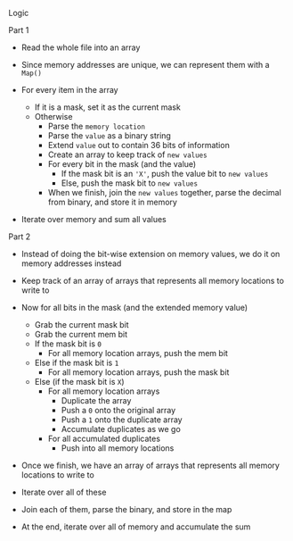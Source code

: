 Logic

Part 1

- Read the whole file into an array
- Since memory addresses are unique, we can represent them with a `Map()`
- For every item in the array
  - If it is a mask, set it as the current mask
  - Otherwise
    - Parse the `memory location`
    - Parse the `value` as a binary string
    - Extend `value` out to contain 36 bits of information
    - Create an array to keep track of `new values`
    - For every bit in the mask (and the value)
      - If the mask bit is an `'X'`, push the value bit to `new values`
      - Else, push the mask bit to `new values`
    - When we finish, join the `new values` together, parse the decimal from binary, and store it in memory

- Iterate over memory and sum all values

Part 2

- Instead of doing the bit-wise extension on memory values, we do it on memory addresses instead
- Keep track of an array of arrays that represents all memory locations to write to
- Now for all bits in the mask (and the extended memory value)
  - Grab the current mask bit
  - Grab the current mem bit
  - If the mask bit is `0`
    - For all memory location arrays, push the mem bit
  - Else if the mask bit is `1`
    - For all memory location arrays, push the mask bit
  - Else (if the mask bit is `X`)
    - For all memory location arrays
      - Duplicate the array
      - Push a `0` onto the original array
      - Push a `1` onto the duplicate array
      - Accumulate duplicates as we go
    - For all accumulated duplicates
      - Push into all memory locations
 
 - Once we finish, we have an array of arrays that represents all memory locations to write to
 - Iterate over all of these
  - Join each of them, parse the binary, and store in the map

- At the end, iterate over all of memory and accumulate the sum
